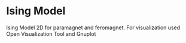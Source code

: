 # Ising Model
Ising Model 2D for paramagnet and feromagnet.
For visualization used Open Visualization Tool and Gnuplot
